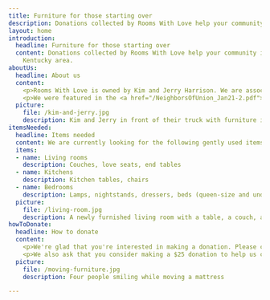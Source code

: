 ```yaml
---
title: Furniture for those starting over
description: Donations collected by Rooms With Love help your community in the Northern Kentucky area.
layout: home
introduction:
  headline: Furniture for those starting over
  content: Donations collected by Rooms With Love help your community in the Northern
    Kentucky area.
aboutUs:
  headline: About us
  content:
    <p>Rooms With Love is owned by Kim and Jerry Harrison. We are associated with <a href="http://www.christschapel.net/">Christ's Chapel</a>. We serve the community by picking up donations to support those in need around us.</p>
    <p>We were featured in the <a href="/NeighborsOfUnion_Jan21-2.pdf">Neighbors of Union</a>.</p>
  picture:
    file: /kim-and-jerry.jpg
    description: Kim and Jerry in front of their truck with furniture in it
itemsNeeded:
  headline: Items needed
  content: We are currently looking for the following gently used items.
  items:
  - name: Living rooms
    description: Couches, love seats, end tables
  - name: Kitchens
    description: Kitchen tables, chairs
  - name: Bedrooms
    description: Lamps, nightstands, dressers, beds (queen-size and under)
  picture:
    file: /living-room.jpg
    description: A newly furnished living room with a table, a couch, a love seat, and an ottoman
howToDonate:
  headline: How to donate
  content:
    <p>We're glad that you're interested in making a donation. Please contact us to arrange a pickup!</p>
    <p>We also ask that you consider making a $25 donation to help us continue to provide this service for our community.</p>
  picture:
    file: /moving-furniture.jpg
    description: Four people smiling while moving a mattress

---
```

